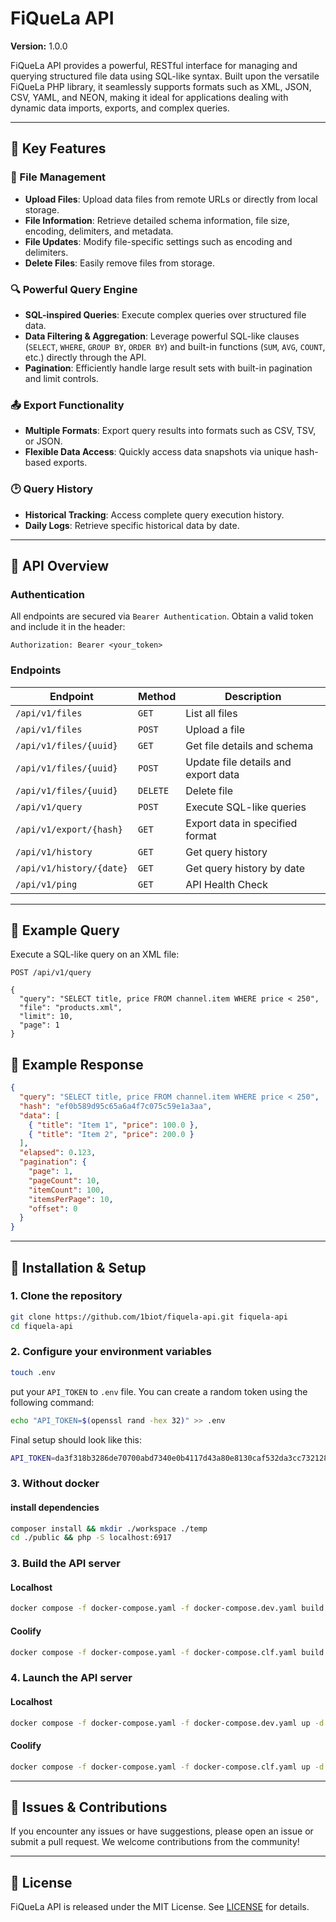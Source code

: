 # FiQueLa API

**Version:** 1.0.0

FiQueLa API provides a powerful, RESTful interface for managing and querying structured file data using SQL-like syntax.
Built upon the versatile FiQueLa PHP library, it seamlessly supports formats such as XML, JSON, CSV, YAML, and NEON,
making it ideal for applications dealing with dynamic data imports, exports, and complex queries.

---

## 🚀 Key Features

### 📁 File Management

- **Upload Files**: Upload data files from remote URLs or directly from local storage.
- **File Information**: Retrieve detailed schema information, file size, encoding, delimiters, and metadata.
- **File Updates**: Modify file-specific settings such as encoding and delimiters.
- **Delete Files**: Easily remove files from storage.

### 🔍 Powerful Query Engine

- **SQL-inspired Queries**: Execute complex queries over structured file data.
- **Data Filtering & Aggregation**: Leverage powerful SQL-like clauses (`SELECT`, `WHERE`, `GROUP BY`, `ORDER BY`) and built-in functions (`SUM`, `AVG`, `COUNT`, etc.) directly through the API.
- **Pagination**: Efficiently handle large result sets with built-in pagination and limit controls.

### 📤 Export Functionality

- **Multiple Formats**: Export query results into formats such as CSV, TSV, or JSON.
- **Flexible Data Access**: Quickly access data snapshots via unique hash-based exports.

### 🕑 Query History

- **Historical Tracking**: Access complete query execution history.
- **Daily Logs**: Retrieve specific historical data by date.

---

## 📡 API Overview

### Authentication

All endpoints are secured via `Bearer Authentication`. Obtain a valid token and include it in the header:

```http
Authorization: Bearer <your_token>
```

### Endpoints

| Endpoint                   | Method   | Description                         |
|----------------------------| -------- | ----------------------------------- |
| `/api/v1/files`            | `GET`    | List all files                      |
| `/api/v1/files`            | `POST`   | Upload a file                       |
| `/api/v1/files/{uuid}`     | `GET`    | Get file details and schema         |
| `/api/v1/files/{uuid}`     | `POST`   | Update file details and export data |
| `/api/v1/files/{uuid}`     | `DELETE` | Delete file                         |
| `/api/v1/query`            | `POST`   | Execute SQL-like queries            |
| `/api/v1/export/{hash}`    | `GET`    | Export data in specified format     |
| `/api/v1/history`          | `GET`    | Get query history                   |
| `/api/v1/history/{date}`   | `GET`    | Get query history by date           |
| `/api/v1/ping`             | `GET`    | API Health Check                    |

---

## 📖 Example Query

Execute a SQL-like query on an XML file:

```http request
POST /api/v1/query

{
  "query": "SELECT title, price FROM channel.item WHERE price < 250",
  "file": "products.xml",
  "limit": 10,
  "page": 1
}
```

## 💬 Example Response

```json
{
  "query": "SELECT title, price FROM channel.item WHERE price < 250",
  "hash": "ef0b589d95c65a6a4f7c075c59e1a3aa",
  "data": [
    { "title": "Item 1", "price": 100.0 },
    { "title": "Item 2", "price": 200.0 }
  ],
  "elapsed": 0.123,
  "pagination": {
    "page": 1,
    "pageCount": 10,
    "itemCount": 100,
    "itemsPerPage": 10,
    "offset": 0
  }
}
```

---

## 🔧 Installation & Setup

### 1. Clone the repository

```bash
git clone https://github.com/1biot/fiquela-api.git fiquela-api
cd fiquela-api
```

### 2. Configure your environment variables

```bash
touch .env
```

put your `API_TOKEN` to `.env` file. You can create a random token using the following command:

```bash
echo "API_TOKEN=$(openssl rand -hex 32)" >> .env
```

Final setup should look like this:

```bash
API_TOKEN=da3f318b3286de70700abd7340e0b4117d43a80e8130caf532da3cc732128d80
```

### 3. Without docker

#### install dependencies

```bash
composer install && mkdir ./workspace ./temp
cd ./public && php -S localhost:6917
```

### 3. Build the API server

#### Localhost

```bash
docker compose -f docker-compose.yaml -f docker-compose.dev.yaml build
```

#### Coolify

```bash
docker compose -f docker-compose.yaml -f docker-compose.clf.yaml build
```

### 4. Launch the API server

#### Localhost

```bash
docker compose -f docker-compose.yaml -f docker-compose.dev.yaml up -d
```

#### Coolify

```bash
docker compose -f docker-compose.yaml -f docker-compose.clf.yaml up -d
```

---

## 🐞 Issues & Contributions

If you encounter any issues or have suggestions, please open an issue or submit a pull request. We welcome contributions from the community!

---

## 📜 License

FiQueLa API is released under the MIT License. See [LICENSE](LICENSE) for details.
